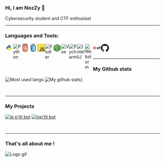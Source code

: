 ### Hi, I am NozZy 👋

Cybersecurity student and CTF enthusiast

---

### Languages and Tools:

<img align="left" alt="Python" width="26px" src="https://raw.githubusercontent.com/github/explore/80688e429a7d4ef2fca1e82350fe8e3517d3494d/topics/python/python.png" />
<img align="left" alt="Python" width="26px" src="https://camo.githubusercontent.com/8133084b64deb151c996b709e5b6a643bbc9974f14bde02b0adb9dd2deaddec7/68747470733a2f2f75706c6f61642e77696b696d656469612e6f72672f77696b6970656469612f66722f7468756d622f322f32652f4a6176615f4c6f676f2e7376672f3132303070782d4a6176615f4c6f676f2e7376672e706e67" />
<img align="left" alt="HTML5" width="26px" src="https://raw.githubusercontent.com/github/explore/80688e429a7d4ef2fca1e82350fe8e3517d3494d/topics/html/html.png" />
<img align="left" alt="CSS3" width="26px" src="https://raw.githubusercontent.com/github/explore/80688e429a7d4ef2fca1e82350fe8e3517d3494d/topics/css/css.png" />
<img align="left" alt="JavaScript" width="26px" src="https://raw.githubusercontent.com/github/explore/80688e429a7d4ef2fca1e82350fe8e3517d3494d/topics/javascript/javascript.png" />
<img align="left" alt="Flutter" width="26px" src="https://camo.githubusercontent.com/7d7c572f17745c5f2b8eba603eb10d847c1f1767ef914492adfc5e49d3e199f8/68747470733a2f2f796f7574726962652e696f2f77702d636f6e74656e742f75706c6f6164732f323032312f31322f666c75747465722d6c6f676f2d706e672d796f7574726962652e706e67"/>
<img align="left" alt="Node.js" width="26px" src="https://raw.githubusercontent.com/github/explore/80688e429a7d4ef2fca1e82350fe8e3517d3494d/topics/nodejs/nodejs.png" />
<img align="left" alt="Vue" width="26px" src="https://cdn.freebiesupply.com/logos/large/2x/vue-9-logo-png-transparent.png" />
<img align="left" alt="Pycharm" width="26px" src="https://iamactivator.com/wp-content/uploads/2020/01/pycharm-logo-660x660.png" />
<img align="left" alt="IntelliJ" width="26px" src="https://logonoid.com/images/intellij-idea-logo.png" />
<img align="left" alt="Webstorm" width="26px" src="https://logonoid.com/images/webstorm-logo.png" />
<img align="left" alt="Git" width="26px" src="https://raw.githubusercontent.com/github/explore/80688e429a7d4ef2fca1e82350fe8e3517d3494d/topics/git/git.png" />
<img align="left" alt="GitHub" width="26px" src="https://raw.githubusercontent.com/github/explore/78df643247d429f6cc873026c0622819ad797942/topics/github/github.png" />

<br />
<br />

---

### My Github stats

![Most used langs](https://github-readme-stats.vercel.app/api/top-langs/?username=nozyzy&hide=css,c,powershell&theme=dracula)
![My github stats](https://github-readme-stats.vercel.app/api?username=nozyzy&show_icons=true&theme=dracula)]

<br />

---

### My Projects


[![le p'tit bot](https://github-readme-stats.vercel.app/api/pin/?username=nozyzy&repo=le-ptit-bot&theme=dracula)](https://github.com/nozyzy/le-ptit-bot)
[![lop'tit bot](https://github-readme-stats.vercel.app/api/pin/?username=nozyzy&repo=lo-potit-bot&theme=dracula)](https://github.com/nozyzy/lo-potit-bot)

<br />

---

### That's all about me !

![Logo gif](https://cdn.discordapp.com/attachments/754976677808832512/773575678062624808/Nozzy-tournoie-transparent.gif)
